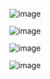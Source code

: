 
![image](https://user-images.githubusercontent.com/14197155/125344154-3cfff780-e357-11eb-8884-e160502e4fd2.png)


![image](https://user-images.githubusercontent.com/14197155/125344079-235eb000-e357-11eb-9cb1-19fc1601c079.png)


![image](https://user-images.githubusercontent.com/14197155/125344235-5608a880-e357-11eb-892e-ab04a7c562cf.png)


![image](https://user-images.githubusercontent.com/14197155/125344304-69b40f00-e357-11eb-96a9-634a1d97600f.png)

